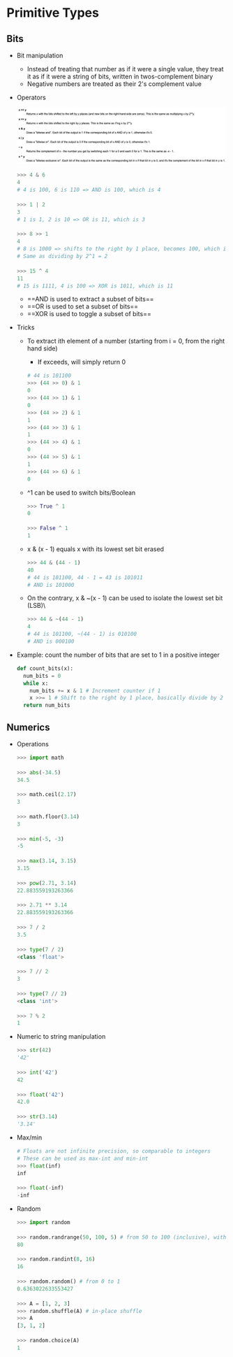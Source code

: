 # Primitive Types

## Bits

- Bit manipulation

  - Instead of treating that number as if it were a single value, they treat it as if it were a string of bits, written in twos-complement binary
  - Negative numbers are treated as their 2's complement value

- Operators

  ![image-20200223143042409](pics/image-20200223143042409.png)

  ```python
  >>> 4 & 6
  4
  # 4 is 100, 6 is 110 => AND is 100, which is 4
  
  >>> 1 | 2
  3
  # 1 is 1, 2 is 10 => OR is 11, which is 3
  
  >>> 8 >> 1
  4
  # 8 is 1000 => shifts to the right by 1 place, becomes 100, which is 4
  # Same as dividing by 2^1 = 2
  
  >>> 15 ^ 4
  11
  # 15 is 1111, 4 is 100 => XOR is 1011, which is 11
  ```

  - ==AND is used to extract a subset of bits==
  - ==OR is used to set a subset of bits==
  - ==XOR is used to toggle a subset of bits==

- Tricks

  - To extract ith element of a number (starting from i = 0, from the right hand side)

    - If exceeds, will simply return 0

    ```python
    # 44 is 101100
    >>> (44 >> 0) & 1
    0
    >>> (44 >> 1) & 1
    0
    >>> (44 >> 2) & 1
    1
    >>> (44 >> 3) & 1
    1
    >>> (44 >> 4) & 1
    0
    >>> (44 >> 5) & 1
    1
    >>> (44 >> 6) & 1
    0
    ```

  - ^1 can be used to switch bits/Boolean

    ```python
    >>> True ^ 1
    0
    
    >>> False ^ 1
    1
    ```

  - x & (x - 1) equals x with its lowest set bit erased

    ```python
    >>> 44 & (44 - 1)
    40
    # 44 is 101100, 44 - 1 = 43 is 101011
    # AND is 101000
    ```

  - On the contrary, x & ~(x - 1) can be used to isolate the lowest set bit (LSB)\

    ```python
    >>> 44 & ~(44 - 1)
    4
    # 44 is 101100, ~(44 - 1) is 010100
    # AND is 000100
    ```

    

- Example: count the number of bits that are set to 1 in a positive integer

  ```python
  def count_bits(x):
  	num_bits = 0
    while x:
      num_bits += x & 1 # Increment counter if 1
      x >>= 1 # Shift to the right by 1 place, basically divide by 2
    return num_bits
  ```

## Numerics

- Operations

  ```python
  >>> import math
  
  >>> abs(-34.5)
  34.5
  
  >>> math.ceil(2.17)
  3
  
  >>> math.floor(3.14)
  3
  
  >>> min(-5, -3)
  -5
  
  >>> max(3.14, 3.15)
  3.15
  
  >>> pow(2.71, 3.14)
  22.883559193263366
  
  >>> 2.71 ** 3.14
  22.883559193263366
  
  >>> 7 / 2
  3.5
  
  >>> type(7 / 2)
  <class 'float'>
  
  >>> 7 // 2
  3
  
  >>> type(7 // 2)
  <class 'int'>
  
  >>> 7 % 2
  1
  ```

- Numeric to string manipulation

  ```python
  >>> str(42)
  '42'
  
  >>> int('42')
  42
  
  >>> float('42')
  42.0
  
  >>> str(3.14)
  '3.14'
  ```

- Max/min

  ```python
  # Floats are not infinite precision, so comparable to integers
  # These can be used as max-int and min-int
  >>> float(inf)
  inf
  
  >>> float(-inf)
  -inf
  ```

- Random

  ```python
  >>> import random
  
  >>> random.randrange(50, 100, 5) # from 50 to 100 (inclusive), with 5 step-of-range
  80
  
  >>> random.randint(8, 16)
  16
  
  >>> random.random() # from 0 to 1
  0.6363022633553427
  
  >>> A = [1, 2, 3]
  >>> random.shuffle(A) # in-place shuffle
  >>> A
  [3, 1, 2]
  
  >>> random.choice(A)
  1
  ```



